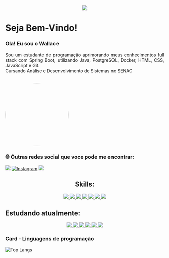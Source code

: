 <!-- Hello -->
<div align="center">
	
<img src="https://readme-typing-svg.herokuapp.com?font=JetBrains+Mono&color=ffff&size=30&duration=1600&lines=Olá+Mundo!;Hello+World!;%E4%BD%A0%E5%A5%BD%E4%B8%96%E7%95%8C!;%D0%9F%D1%80%D0%B8%D0%B2%D0%B5%D1%82+%D0%BC%D0%B8%D1%80!;%E3%81%93%E3%82%93%E3%81%AB%E3%81%A1%E3%81%AF%E4%B8%96%E7%95%8C!;%EC%95%88%EB%85%95%ED%95%98%EC%84%B8%EC%9A%94!;Bonjour+monde!;Ch%C3%A0o+th%E1%BA%BF+gi%E1%BB%9Bi!;%E0%BA%AA%E0%BA%B0%E2%80%8B%E0%BA%9A%E0%BA%B2%E0%BA%8D%E2%80%8B%E0%BA%94%E0%BA%B5%E2%80%8B%E0%BA%8A%E0%BA%B2%E0%BA%A7%E2%80%8B%E0%BB%82%E0%BA%A5%E0%BA%81!;Hallo+Welt!;%E0%B8%AA%E0%B8%A7%E0%B8%B1%E0%B8%AA%E0%B8%94%E0%B8%B5%E0%B8%8A%E0%B8%B2%E0%B8%A7%E0%B9%82%E0%B8%A5%E0%B8%81;Halo+Dunia!">

</div>

# Seja Bem-Vindo! 
### Ola! Eu sou o Wallace

<p align="justify">
  Sou um estudante de programação aprimorando meus conhecimentos full stack com Spring Boot, utilizando Java, PostgreSQL, Docker, HTML, CSS, JavaScript e Git. <br>
  Cursando Análise e Desenvolvimento de Sistemas no SENAC<br>
<br></p>
</p>


  <img height="200" style="border-radius: 50%;" src="https://github.com/user-attachments/assets/6fcf4ca6-1568-4472-915c-cef7c06337a6">








### 🌐 Outras redes social que voce pode me encontrar:
 <a href="https://www.linkedin.com/in/
wallace-d-araujo" target="_blank"><img src="https://img.shields.io/badge/-LinkedIn-000?style=for-the-badge&logo=linkedin&logoColor=FF00F6" target="_blank"></a>  [![Instagram](https://img.shields.io/badge/-Instagram-000?style=for-the-badge&logo=instagram&logoColor=FFFF)](https://www.instagram.com/wall.araujo_/) 
 <a href = "mailto:wallacewwc2015@gmail.com"><img src="https://img.shields.io/badge/-Gmail-000?style=for-the-badge&logo=gmail&logoColor=white" target="_blank"></a>
 
## <center> Skills:
<div align="center">
    <a href="https://www.oracle.com/java/" target="_blank">
        <img src="https://skillicons.dev/icons?i=java" />
    </a>
    <a href="https://spring.io/" target="_blank">
        <img src="https://skillicons.dev/icons?i=spring" />
    </a>
    <a href="https://git-scm.com/" target="_blank">
        <img src="https://skillicons.dev/icons?i=git" />
    </a>
    <a href="https://github.com/" target="_blank">
        <img src="https://skillicons.dev/icons?i=github" />
    </a>
    <a href="https://developer.mozilla.org/en-US/docs/Web/HTML" target="_blank">
        <img src="https://skillicons.dev/icons?i=html" />
    </a>
    <a href="https://developer.mozilla.org/en-US/docs/Web/CSS" target="_blank">
        <img src="https://skillicons.dev/icons?i=css" />
    </a>
    <a href="https://developer.mozilla.org/en-US/docs/Web/JavaScript" target="_blank">
        <img src="https://skillicons.dev/icons?i=js" />
    </a>
</div>

## Estudando atualmente:
<div align="center">
    <a href="https://nodejs.org/" target="_blank">
        <img src="https://skillicons.dev/icons?i=nodejs" />
    </a>
    <a href="https://www.postgresql.org/" target="_blank">
        <img src="https://skillicons.dev/icons?i=postgres" />
    </a>
    <a href="https://www.mongodb.com/" target="_blank">
        <img src="https://skillicons.dev/icons?i=mongodb" />
    </a>
    <a href="https://www.mysql.com/" target="_blank">
        <img src="https://skillicons.dev/icons?i=mysql" />
    </a>
    <a href="https://www.postman.com/" target="_blank">
        <img src="https://skillicons.dev/icons?i=postman" />
    </a>
    <a href="https://react.dev/" target="_blank">
        <img src="https://skillicons.dev/icons?i=react" />
    </a>
</div>



### Card - Linguagens de programação 
![Top Langs](https://github-readme-stats-git-masterrstaa-rickstaa.vercel.app/api/top-langs/?username=dev-wallace&bg_color=000&border_color=30A3DC&title_color=E94D5F&text_color=FFF)




